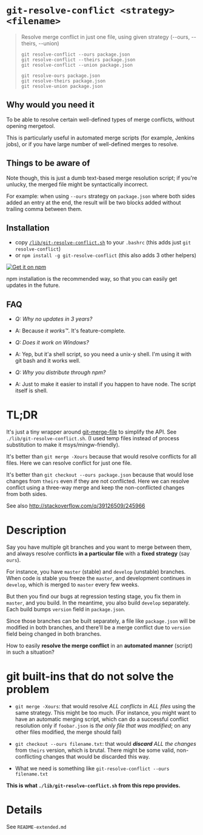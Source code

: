 `git-resolve-conflict <strategy> <filename>`
===========================================================

> Resolve merge conflict in just one file, using given strategy (--ours, --theirs, --union)
>
>     git resolve-conflict --ours package.json
>     git resolve-conflict --theirs package.json
>     git resolve-conflict --union package.json
>
>     git resolve-ours package.json
>     git resolve-theirs package.json
>     git resolve-union package.json

Why would you need it
--------------------

To be able to resolve certain well-defined types of merge conflicts, without opening mergetool.

This is particularly useful in automated merge scripts (for example, Jenkins jobs), or if you have large number of well-defined merges to resolve.

Things to be aware of
------------

Note though, this is just a dumb text-based merge resolution script; if you're unlucky, the merged file might be syntactically incorrect.

For example: when using `--ours` strategy on `package.json` where both sides added an entry at the end, the result will be
two blocks added without trailing comma between them.

Installation
------------

  - copy [`/lib/git-resolve-conflict.sh`](https://github.com/jakub-g/git-resolve-conflict/blob/base/lib/git-resolve-conflict.sh) to your `.bashrc` (this adds just `git resolve-conflict`)
  - or `npm install -g git-resolve-conflict` (this also adds 3 other helpers)

 [![Get it on npm](https://nodei.co/npm/git-resolve-conflict.png?compact=true)](https://www.npmjs.org/package/git-resolve-conflict)
 
npm installation is the recommended way, so that you can easily get updates in the future.

FAQ
---

- *Q: Why no updates in 3 years?*
- A: Because _it works™_. It's feature-complete.

- *Q: Does it work on Windows?*
- A: Yep, but it'a shell script, so you need a unix-y shell. I'm using it with git bash and it works well.

- *Q: Why you distribute through npm?*
- A: Just to make it easier to install if you happen to have node. The script itself is shell.

TL;DR
=====

It's just a tiny wrapper around [git-merge-file](https://git-scm.com/docs/git-merge-file) to simplify the API. See `./lib/git-resolve-conflict.sh`.
(I used temp files instead of process substitution to make it msys/mingw-friendly).

It's better than `git merge -Xours` because that would resolve conflicts for all files. Here we can resolve conflict for just one file.

It's better than `git checkout --ours package.json` because that would lose changes from `theirs` even if they are not conflicted.
Here we can resolve conflict using a three-way merge and keep the non-conflicted changes from both sides.

See also http://stackoverflow.com/q/39126509/245966

Description
===========

Say you have multiple git branches and you want to merge
between them, and always resolve conflicts **in a particular file** with a **fixed strategy**
(say `ours`).

For instance, you have `master` (stable) and `develop` (unstable) branches.
When code is stable you freeze the `master`, and development continues in `develop`,
which is merged to `master` every few weeks.

But then you find our bugs at regression testing stage, you fix them in `master`, and you build.
In the meantime, you also build `develop` separately. Each build bumps `version` field in `package.json`.

Since those branches can be built separately, a file like `package.json`
will be modified in both branches, and there'll be a merge conflict due to `version` field
being changed in both branches.

How to easily **resolve the merge conflict** in an **automated manner** (script) in such a situation?


git built-ins that do not solve the problem
==================

- `git merge -Xours`: that would resolve *ALL conflicts* in *ALL files* using the same strategy. This might be too much.
(For instance, you might want to have an automatic merging script, which can do a successful conflict resolution
only if `foobar.json` is *the only file that was modified*; on any other files modified, the merge should fail)

- `git checkout --ours filename.txt`: that would ***discard** ALL the changes* from `theirs` version, which is brutal.
There might be some valid, non-conflicting changes that would be discarded this way.

- What we need is something like `git-resolve-conflict --ours filename.txt`

**This is what `./lib/git-resolve-conflict.sh` from this repo provides.**

Details
=======

See `README-extended.md`
